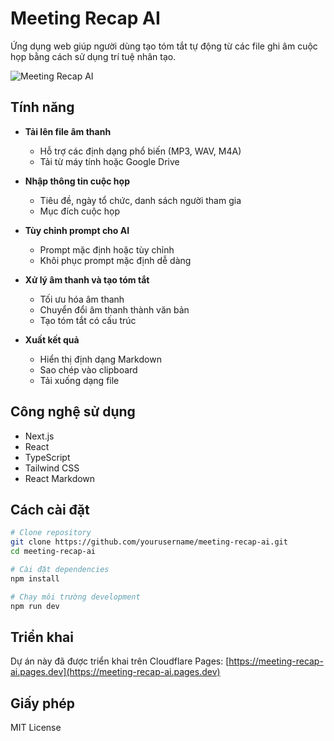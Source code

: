 # Meeting Recap AI

Ứng dụng web giúp người dùng tạo tóm tắt tự động từ các file ghi âm cuộc họp bằng cách sử dụng trí tuệ nhân tạo.

![Meeting Recap AI](https://i.imgur.com/YQ6GmVh.png)

## Tính năng

- **Tải lên file âm thanh**
  - Hỗ trợ các định dạng phổ biến (MP3, WAV, M4A)
  - Tải từ máy tính hoặc Google Drive

- **Nhập thông tin cuộc họp**
  - Tiêu đề, ngày tổ chức, danh sách người tham gia
  - Mục đích cuộc họp

- **Tùy chỉnh prompt cho AI**
  - Prompt mặc định hoặc tùy chỉnh
  - Khôi phục prompt mặc định dễ dàng

- **Xử lý âm thanh và tạo tóm tắt**
  - Tối ưu hóa âm thanh
  - Chuyển đổi âm thanh thành văn bản
  - Tạo tóm tắt có cấu trúc

- **Xuất kết quả**
  - Hiển thị định dạng Markdown
  - Sao chép vào clipboard
  - Tải xuống dạng file

## Công nghệ sử dụng

- Next.js
- React
- TypeScript
- Tailwind CSS
- React Markdown

## Cách cài đặt

```bash
# Clone repository
git clone https://github.com/yourusername/meeting-recap-ai.git
cd meeting-recap-ai

# Cài đặt dependencies
npm install

# Chạy môi trường development
npm run dev
```

## Triển khai

Dự án này đã được triển khai trên Cloudflare Pages: [https://meeting-recap-ai.pages.dev](https://meeting-recap-ai.pages.dev)

## Giấy phép

MIT License
